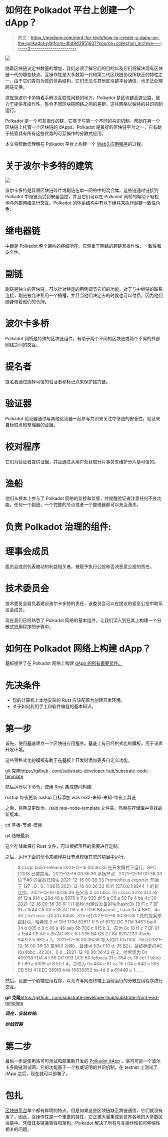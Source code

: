# 如何在 Polkadot 平台上创建一个 dApp？

> 原文：<https://medium.com/nerd-for-tech/how-to-create-a-dapp-on-the-polkadot-platform-dbd843951607?source=collection_archive---------2----------------------->

![](img/e5e2c909b7b12a88260be46120409822.png)

随着区块链议定书数量的增加，我们必须了解它们的目的以及它们将解决现有区块链一代的哪些缺点。互操作性是大多数第一代和第二代区块链协议所缺乏的特性之一。由于它们各自为政的体系结构，它们无法与其他区块链平台通信，也无法处理跨链交换。

这就是波尔卡多特着手解决互联性问题的地方。Polkadot 是区块链高速公路，致力于提供互操作性，弥合不同区块链网络之间的差距，这些网络以独特的共识机制运行。

Polkadot 是一个可互操作的链，它基于与第一个不同的共识机制，帮助在另一个区块链上托管一个区块链的 dApps。Polkadot 是最好的区块链平台之一，它有助于托管具有所有这些优势的可互操作的分散式应用。

本文将帮助您理解在 Polkadot 平台上构建一个 [Web3 应用程序](https://www.leewayhertz.com/web3-development-company/)的过程。

# 关于波尔卡多特的建筑

![](img/f357a3de568dcc8f86e61cb8228b7cfd.png)

波尔卡多特是异质区块链碎片或副链在单一网络中的混合体。这些链通过链接到 Polkadot 中继链而受到安全监控，并且它们可以在 Polkadot 网桥的帮助下轻松地与外部网络进行交互。Polkadot 的体系结构中有以下组件来执行副链一致性角色:

# 继电器链

中继是 Polkadot 整个架构的症结所在。它侧重于网络的跨链互操作性、一致性和安全性。

# 副链

副链是独立的区块链，可以针对特定的用例调节它们的功能。对于与中继链的联系连接，副链被允许租用一个插槽，并且当他们决定去的时候也可以付费，因为他们随身带着他们的令牌。

# 波尔卡多桥

Polkadot 网桥是特殊的区块链组件，有助于两个不同的区块链或两个不同的外部网络之间的交互。

# 提名者

提名者通过选择可信的验证者和标记点来保护接力链。

# 验证器

Polkadot 验证器通过与其他验证器一起参与共识来关注中继链的安全性，验证来自标桩点和整理器的证据。

# 校对程序

它们为验证者提供证据，并且通过从用户处获取分片事务来维护分片是可信的。

# 渔船

他们从根本上参与了 Polkadot 网络的监控和监督，并提醒验证者注意任何不良功能。任何一个副链，一个完整的节点或者一个整理器都可以充当渔夫。

# 负责 Polkadot 治理的组件:

# 理事会成员

委员会成员代表被动的利益相关者，被赋予执行公投和否决恶意公投的责任。

# 技术委员会

技术委员会肩负着建设波尔卡多特的责任，该委员会可以在提议的紧急公投中联系议会成员。

现在我们已经熟悉了 Polkadot 网络的基本组件，让我们深入到在其上构建一个分散式应用程序的步骤中。

# 如何在 Polkadot 网络上构建 dApp？

基板提供了在 Polkadot 网络上构建 [dApp 的所有重要组件。](https://www.leewayhertz.com/polkadot-dapp-development/)

# 先决条件

*   您的计算机上本地安装的 Rust 应该配置为创建开发环境。
*   关于如何利用手工和软件编程的基本知识。

# 第一步

首先，使用基底建立一个区块链应用程序。基底上有已经格式化的模板，用于设置开发环境。

这些预格式化的模板有助于在基板上开发时添加更多自定义功能。

git 克隆[https://github . com/substrate-developer-hub/substrate-node-template](https://github.com/substrate-developer-hub/substrate-node-template)

然后运行以下命令，使用 Rust 集成夜间构建:

rustup 每夜更新 rustup 目标添加 was m32-未知-未知-每夜工具链

之后，将目录更改为。/sub rate-node-template 文件夹。然后在存储库中查找最新版本。

cd 基板-节点-模板

git 结帐最新

这个存储库保存 Rust 文件，可以根据项目的需要进行定制。

之后，运行下面的命令来编译并让节点模板在您的项目中运行。

> $ cargo build-release 2021–12–16 00:36:30 在开发模式下运行，RPC CORS 已被禁用。2021–12–16 00:36:30 基板节点…2021–12–16 00:36:33 位于#0 的最高已知块 2021–12–16 00:36:33 Prometheus exporter 开始于 127 . 0 . 0 . 1:9615 2021–12–16 00:36:33 监听 127.0.0.1:9944 上的新连接。2021–12–16 00:36:36 在父级 0 x4 bbcc 70 ccccc 322d 314 a5 df 12 a 814 c 28d 40 e 6879 b 7 b 930 df 5 a C5 a 50 Fe 4 be 4c 30 2021–12–16 00:36:36 在 1 (1 毫秒)为建议准备的块[hash:0x 18 f1 c 7 BF 91 a 1544 C9 A0 e 35 AC 08 c 8 f 036 B4parent _ hash:0x 4 BBC…4c 30；extrinsic s(1):[0x 6458…325 e]]2021–12–16 00:36:36 1 处的提案预密封块。哈希现 0 xf 10d 170d 82617 ff 5 df 6752 DC 911d 3483 badf 34 b 005 c 8 c 48 a 46 aeb 6b 708 c 915 b 2，前为 0x 18 f1 c 7 BF 91 a 1544 C9 A0 e 35 AC 08 c 8 f 036 B4 CB 2 f 8d 8297233 fffadb 94022 b 982 a 7。2021–12–16 00:36:36 导入的#1 (0xf10d…15b2)2021–12–16 00:36:38 空闲(0 对等)，最佳:# 1(0x F10 d…15 B2)，最终确定的#0 (0x4bbc…4c30)，0 0…2021–12–16 00:36:42 在 2。哈希现为 0x 409138 FDA 4 f 59 DC 093 DCE 60 fefbaca 31 c 354 ce 18 cef 1 bbea 6 f 69 a 5009 af 6 E0 f 4，之前为 0x 484 e 81 ea 15 f 04 a 640 a 595 CB 51d 41 EEC 05919 b4a 16839852 ba 4d 8 a 69440 e 1。…

然后，设置一个前端应用程序，以允许与网络终端上当前运行的分散应用程序进行交互。

**git 克隆**[https://github . com/substrate-developer-hub/substrate-front-end-template](https://github.com/substrate-developer-hub/substrate-front-end-template)

***现在，安装纱线:***

***纱线安装***

# 第二步

最后一步是使用洛可可测试和部署新开发的 [Polkadot dApp](https://www.leewayhertz.com/polkadot-dapp-development/) 。洛可可是一个波尔卡多副链测试网，它的功能基于一个权威证明的共识机制。在 testnet 上测试了 dApp 之后，现在就可以部署了。

# 包扎

[区块链平台](https://www.leewayhertz.com/top-blockchain-platforms/)单个都有鲜明的特点，但是如果这些区块链缺乏跨链通信，它们就没有用了。因此，互操作性是一个重要的特性，它正被大量集成到世界各地的大多数区块链中。凭借其多链兼容性和架构，Polkadot 解决了所有与互操作性和可伸缩性相关的问题。